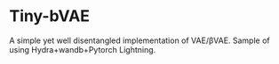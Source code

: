 # Tiny-bVAE
A simple yet well disentangled implementation of VAE/βVAE. Sample of using Hydra+wandb+Pytorch Lightning.
